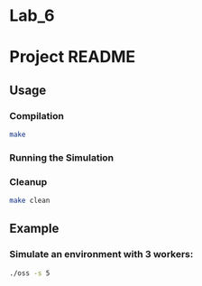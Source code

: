 # Lab_6


# Project README


## Usage

### Compilation

```bash
make
```

### Running the Simulation


### Cleanup

```bash
make clean
```

## Example

### Simulate an environment with 3 workers:

   ```bash
   ./oss -s 5
   ```
